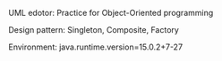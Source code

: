 UML edotor: Practice for Object-Oriented programming

Design pattern: Singleton, Composite, Factory

Environment: 
java.runtime.version=15.0.2+7-27
